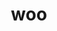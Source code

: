 ---
category: 3-letters
denotation: null
name: woo
reference_link: https://www.etymonline.com/word/woo
root_language: null
root_name: null
title: woo
type: free
word_sums:
- respelling: woo
  sum: 'Woo + '
---